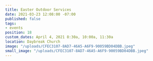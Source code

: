 ```yaml
---
title: Easter Outdoor Services
date: 2021-03-23 12:08:00 -07:00
published: false
tags:
- events
position: 18
custom_dates: April 4, 2021 8:30a, 10:00a, 11:30a
location: Daybreak Church
image: "/uploads/CFEC3107-8AD7-46A5-A6F9-90059BD04DBB.jpeg"
small_image: "/uploads/CFEC3107-8AD7-46A5-A6F9-90059BD04DBB.jpeg"
---
```



